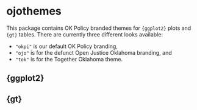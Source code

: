 # ojothemes

This package contains OK Policy branded themes for `{ggplot2}` plots and `{gt}` tables. There are currently three different looks available: 

- `"okpi"` is our default OK Policy branding,
- `"ojo"` is for the defunct Open Justice Oklahoma branding, and
- `"tok"` is for the Together Oklahoma theme.

## {ggplot2}



## {gt}
